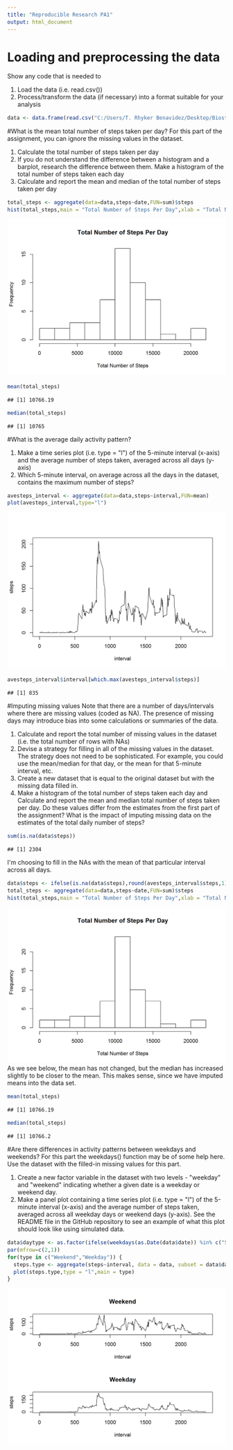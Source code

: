 ```yaml
---
title: "Reproducible Research PA1"
output: html_document
---
```

# Loading and preprocessing the data
Show any code that is needed to  
1. Load the data (i.e. read.csv())  
2. Process/transform the data (if necessary) into a format suitable for your analysis  


```r
data <- data.frame(read.csv("C:/Users/T. Rhyker Benavidez/Desktop/Biostatistics/JH Coursera/reproducible research/Activity.csv",header=TRUE,na.strings = "NA",colClasses=c("numeric","character","numeric")))
```

#What is the mean total number of steps taken per day?
For this part of the assignment, you can ignore the missing values in the dataset.  
1. Calculate the total number of steps taken per day  
2. If you do not understand the difference between a histogram and a barplot, research the difference between them. Make a histogram of the total number of steps taken each day  
3. Calculate and report the mean and median of the total number of steps taken per day  

```r
total_steps <- aggregate(data=data,steps~date,FUN=sum)$steps
hist(total_steps,main = "Total Number of Steps Per Day",xlab = "Total Number of Steps",breaks = 10)
```

![plot of chunk unnamed-chunk-2](figure/unnamed-chunk-2-1.png) 

```r
mean(total_steps)
```

```
## [1] 10766.19
```

```r
median(total_steps)
```

```
## [1] 10765
```
#What is the average daily activity pattern?
1. Make a time series plot (i.e. type = "l") of the 5-minute interval (x-axis) and the average number of steps taken, averaged across all days (y-axis)  
2. Which 5-minute interval, on average across all the days in the dataset, contains the maximum number of steps?  

```r
avesteps_interval <- aggregate(data=data,steps~interval,FUN=mean)
plot(avesteps_interval,type="l")
```

![plot of chunk unnamed-chunk-3](figure/unnamed-chunk-3-1.png) 

```r
avesteps_interval$interval[which.max(avesteps_interval$steps)]
```

```
## [1] 835
```
#Imputing missing values
Note that there are a number of days/intervals where there are missing values (coded as NA). The presence of missing days may introduce bias into some calculations or summaries of the data.  
1. Calculate and report the total number of missing values in the dataset (i.e. the total number of rows with NAs)  
2. Devise a strategy for filling in all of the missing values in the dataset. The strategy does not need to be sophisticated. For example, you could use the mean/median for that day, or the mean for that 5-minute interval, etc.  
3. Create a new dataset that is equal to the original dataset but with the missing data filled in.  
4. Make a histogram of the total number of steps taken each day and Calculate and report the mean and median total number of steps taken per day. Do these values differ from the estimates from the first part of the assignment? What is the impact of imputing missing data on the estimates of the total daily number of steps?  

```r
sum(is.na(data$steps))
```

```
## [1] 2304
```
I'm choosing to fill in the NAs with the mean of that particular interval across all days.

```r
data$steps <- ifelse(is.na(data$steps),round(avesteps_interval$steps,1),round(data$steps,1))
total_steps <- aggregate(data=data,steps~date,FUN=sum)$steps
hist(total_steps,main = "Total Number of Steps Per Day",xlab = "Total Number of Steps",breaks = 10)
```

![plot of chunk unnamed-chunk-5](figure/unnamed-chunk-5-1.png) 
As we see below, the mean has not changed, but the median has increased slightly to be closer to the mean. This makes sense, since we have imputed means into the data set.  

```r
mean(total_steps)
```

```
## [1] 10766.19
```

```r
median(total_steps)
```

```
## [1] 10766.2
```
#Are there differences in activity patterns between weekdays and weekends?
For this part the weekdays() function may be of some help here. Use the dataset with the filled-in missing values for this part.  
1. Create a new factor variable in the dataset with two levels - "weekday" and "weekend" indicating whether a given date is a weekday or weekend day.  
2. Make a panel plot containing a time series plot (i.e. type = "l") of the 5-minute interval (x-axis) and the average number of steps taken, averaged across all weekday days or weekend days (y-axis). See the README file in the GitHub repository to see an example of what this plot should look like using simulated data.  

```r
data$daytype <- as.factor(ifelse(weekdays(as.Date(data$date)) %in% c("Saturday","Sunday"),"Weekend","Weekday"))
par(mfrow=c(2,1))
for(type in c("Weekend","Weekday")) {
  steps.type <- aggregate(steps~interval, data = data, subset = data$daytype == type, FUN = mean)
  plot(steps.type,type = "l",main = type)
}
```

![plot of chunk unnamed-chunk-7](figure/unnamed-chunk-7-1.png) 
